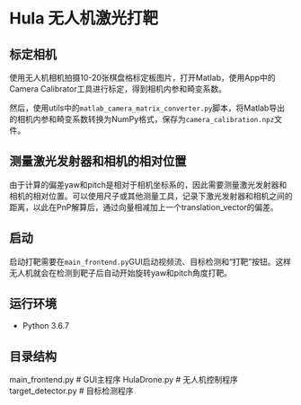 # Hula 无人机激光打靶

## 标定相机
使用无人机相机拍摄10-20张棋盘格标定板图片，打开Matlab，使用App中的Camera Calibrator工具进行标定，得到相机内参和畸变系数。

然后，使用utils中的`matlab_camera_matrix_converter.py`脚本，将Matlab导出的相机内参和畸变系数转换为NumPy格式，保存为`camera_calibration.npz`文件。

## 测量激光发射器和相机的相对位置
由于计算的偏差yaw和pitch是相对于相机坐标系的，因此需要测量激光发射器和相机的相对位置。可以使用尺子或其他测量工具，记录下激光发射器和相机之间的距离，以此在PnP解算后，通过向量相减加上一个translation_vector的偏差。

## 启动
启动打靶需要在`main_frontend.py`GUI启动视频流、目标检测和“打靶”按钮。这样无人机就会在检测到靶子后自动开始旋转yaw和pitch角度打靶。

## 运行环境
- Python 3.6.7

## 目录结构
main_frontend.py # GUI主程序
HulaDrone.py # 无人机控制程序
target_detector.py # 目标检测程序
